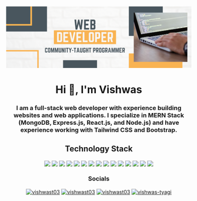 ![Header](https://raw.githubusercontent.com/vishwast03/vishwast03/main/assets/header-banner.png "Header")

<h1 align="center">Hi 👋, I'm Vishwas</h1>
<h3 align="center">I am a full-stack web developer with experience building websites and web applications. I specialize in MERN Stack (MongoDB, Express.js, React.js, and Node.js) and have experience working with Tailwind CSS and Bootstrap.</h3>

<h2 align="center">Technology Stack</h2>
<p align="center">
  <a href="https://reactjs.org"><img align="center" src="https://img.shields.io/badge/React-informational?style=flat&logo=react&logoColor=white&color=61DAFB" /></a>
  <a href="https://expressjs.com/"><img align="center" src="https://img.shields.io/badge/Express-informational?style=flat&logo=express&logoColor=white&color=000000" /></a>
  <a href="https://nodejs.org/en/"><img align="center" src="https://img.shields.io/badge/Node.js-informational?style=flat&logo=node.js&logoColor=white&color=339933" /></a>
  <a href="https://www.mongodb.com/"><img align="center" src="https://img.shields.io/badge/MongoDB-informational?style=flat&logo=mongodb&logoColor=white&color=47A248" /></a>
  <a href="https://www.javascript.com/"><img align="center" src="https://img.shields.io/badge/JavaScript-informational?style=flat&logo=javascript&logoColor=white&color=F7DF1E" /></a>
  <a href="https://tailwindcss.com/"><img align="center" src="https://img.shields.io/badge/Tailwind CSS-informational?style=flat&logo=tailwindcss&logoColor=white&color=06B6D4" /></a>
  <a href="https://getbootstrap.com/"><img align="center" src="https://img.shields.io/badge/Bootstrap-informational?style=flat&logo=bootstrap&logoColor=white&color=7952B3" /></a>
  <a href="https://www.java.com/en/"><img align="center" src="https://img.shields.io/badge/Java-informational?style=flat&logo=java&logoColor=white&color=007396" /></a>
  <a href="https://www.cplusplus.com/"><img align="center" src="https://img.shields.io/badge/C++-informational?style=flat&logo=cplusplus&logoColor=white&color=00599C" /></a>
  <a href="https://git-scm.com/"><img align="center" src="https://img.shields.io/badge/Git-informational?style=flat&logo=git&logoColor=white&color=F05032" /></a>
  <a href="https://github.com/"><img align="center" src="https://img.shields.io/badge/GitHub-informational?style=flat&logo=github&logoColor=white&color=181717" /></a>
  <a href="https://code.visualstudio.com/"><img align="center" src="https://img.shields.io/badge/VS Code-informational?style=flat&logo=visualstudiocode&logoColor=white&color=007ACC" /></a>
  <a href="https://www.w3.org/Style/CSS/Overview.en.html"><img align="center" src="https://img.shields.io/badge/CSS 3-informational?style=flat&logo=css3&logoColor=white&color=1572B6" /></a>
  <a href="https://html.com/"><img align="center" src="https://img.shields.io/badge/HTML-informational?style=flat&logo=html5&logoColor=white&color=E34F26" /></a>
  <a href="https://www.python.org/"><img align="center" src="https://img.shields.io/badge/Python-informational?style=flat&logo=python&logoColor=white&color=3776AB" /></a>
</p>

<h3 align="center">Socials</h3>
<p align="center">
<a href="https://codepen.io/vishwast03" target="blank"><img align="center" src="https://raw.githubusercontent.com/rahuldkjain/github-profile-readme-generator/master/src/images/icons/Social/codepen.svg" alt="vishwast03" height="30" width="40" /></a>
<a href="https://dev.to/vishwast03" target="blank"><img align="center" src="https://raw.githubusercontent.com/rahuldkjain/github-profile-readme-generator/master/src/images/icons/Social/devto.svg" alt="vishwast03" height="30" width="40" /></a>
<a href="https://twitter.com/vishwast03" target="blank"><img align="center" src="https://raw.githubusercontent.com/rahuldkjain/github-profile-readme-generator/master/src/images/icons/Social/twitter.svg" alt="vishwast03" height="30" width="40" /></a>
<a href="https://linkedin.com/in/vishwas-tyagi" target="blank"><img align="center" src="https://raw.githubusercontent.com/rahuldkjain/github-profile-readme-generator/master/src/images/icons/Social/linked-in-alt.svg" alt="vishwas-tyagi" height="30" width="40" /></a>

</p>

<!-- <h2 align="center">My GitHub Stats</h2>

<p align="center"> <img align="center" src="https://github-readme-stats.vercel.app/api/top-langs?username=vishwast03&show_icons=true&locale=en&layout=compact" alt="vishwast03" height="170" /> -->
<!-- <img align="center" src="https://github-readme-streak-stats.herokuapp.com/?user=vishwast03&" alt="vishwast03" height="170" /></p> -->



